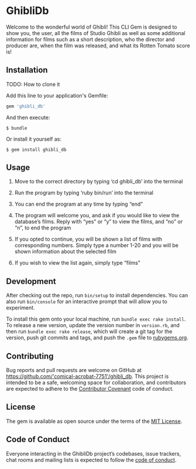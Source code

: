 # GhibliDb

Welcome to the wonderful world of Ghibli! This CLI Gem is designed to show you, the user, all the films of Studio Ghibli as well as some additional information for films such as a short description, who the director and producer are, when the film was released, and what its Rotten Tomato score is!

## Installation

TODO: How to clone it

Add this line to your application's Gemfile:

```ruby
gem 'ghibli_db'
```

And then execute:

    $ bundle

Or install it yourself as:

    $ gem install ghibli_db

## Usage

1. Move to the correct directory by typing ‘cd ghibli_db’ into the terminal

2. Run the program by typing ‘ruby bin/run’ into the terminal

3. You can end the program at any time by typing “end”

4. The program will welcome you, and ask if you would like to view the database’s films. Reply with “yes” or “y” to view the films, and “no” or “n”, to end the program

5. If you opted to continue, you will be shown a list of films with corresponding numbers. Simply type a number 1-20 and you will be shown information about the selected film

6. If you wish to view the list again, simply type “films”

## Development

After checking out the repo, run `bin/setup` to install dependencies. You can also run `bin/console` for an interactive prompt that will allow you to experiment.

To install this gem onto your local machine, run `bundle exec rake install`. To release a new version, update the version number in `version.rb`, and then run `bundle exec rake release`, which will create a git tag for the version, push git commits and tags, and push the `.gem` file to [rubygems.org](https://rubygems.org).

## Contributing

Bug reports and pull requests are welcome on GitHub at https://github.com/'comical-acrobat-7751'/ghibli_db. This project is intended to be a safe, welcoming space for collaboration, and contributors are expected to adhere to the [Contributor Covenant](http://contributor-covenant.org) code of conduct.

## License

The gem is available as open source under the terms of the [MIT License](https://opensource.org/licenses/MIT).

## Code of Conduct

Everyone interacting in the GhibliDb project’s codebases, issue trackers, chat rooms and mailing lists is expected to follow the [code of conduct](https://github.com/'comical-acrobat-7751'/ghibli_db/blob/master/CODE_OF_CONDUCT.md).
